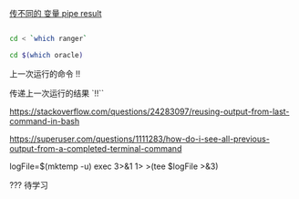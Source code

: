 [传不同的 变量 pipe result ](https://stackoverflow.com/questions/3437514/bash-how-to-pipe-result-from-the-which-command-to-cd/3437518 ":)")

```sh

cd < `which ranger`

cd $(which oracle)
```





上一次运行的命令
!!

传递上一次运行的结果
`!!``


https://stackoverflow.com/questions/24283097/reusing-output-from-last-command-in-bash







https://superuser.com/questions/1111283/how-do-i-see-all-previous-output-from-a-completed-terminal-command

logFile=$(mktemp -u)
exec 3>&1 1> >(tee $logFile >&3)

??? 待学习